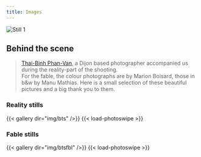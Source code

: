 ```yaml
---
title: Images
---
```


![Still 1](/img/stills/demaindargile-001.jpg)

## Behind the scene

> [Thai-Binh Phan-Van](https://thaibinhphanvan.com/Photographies/Argile), a Dijon based photographer accompanied us during the reality-part of the shooting.  
For the fable, the colour photographs are by Marion Boisard, those in b&w by Manu Mathias.
Here is a small selection of these beautiful pictures and a big thank you to them.

### Reality stills

{{< gallery dir="img/bts" />}} {{< load-photoswipe >}}

### Fable stills

{{< gallery dir="img/btsfbl" />}} {{< load-photoswipe >}}

